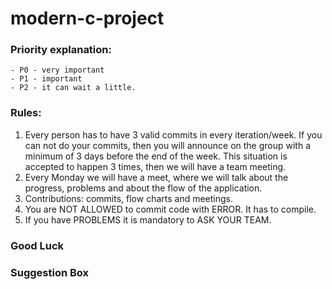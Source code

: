 # modern-c-project



### **Priority explanation:** 
    - P0 - very important 
    - P1 - important
    - P2 - it can wait a little.
### **Rules:**

1.  Every person has to have 3 valid commits in every iteration/week. If you can not do your commits, then you will announce on the group with a minimum of 3 days before the end of the week. This situation is accepted to happen 3 times, then we will have a team meeting.
2. Every Monday we will have a meet, where we will talk about the progress, problems and about the flow of the application.
3. Contributions: commits, flow charts and meetings.
4. You are NOT ALLOWED to commit code with ERROR. It has to compile.
5. If you have PROBLEMS it is mandatory to ASK YOUR TEAM.

### **Good Luck**
### **Suggestion Box**
